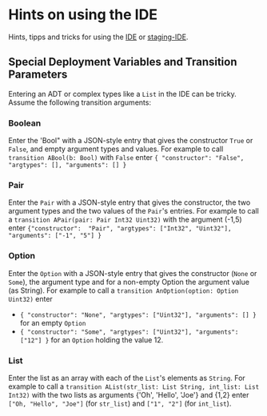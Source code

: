 # Hints on using the IDE

Hints, tipps and tricks for using the [IDE](https://ide.zilliqa.com/#/) or [staging-IDE](https://stg-ide.zilliqa.com/#/).

## Special Deployment Variables and Transition Parameters
Entering an ADT or complex types like a `List` in the IDE can be tricky. Assume the following transition arguments:

### Boolean
Enter the 'Bool" with a JSON-style entry that gives the constructor `True` or `False`, and empty argument types and values. For example to call `transition ABool(b: Bool)` with `False` enter `{ "constructor": "False", "argtypes": [], "arguments": [] }`

### Pair
Enter the `Pair` with a JSON-style entry that gives the constructor, the two argument types and the two values of the `Pair`'s entries. For example to call  a `transition APair(pair: Pair Int32 Uint32)` with the argument (-1,5) enter 
  `{"constructor":  "Pair", "argtypes": ["Int32", "Uint32"], "arguments": ["-1", "5"] }`

### Option
Enter the `Option` with a JSON-style entry that gives the constructor (`None` or `Some`), the argument type and for a non-empty Option the argument value (as String). For example to call a `transition AnOption(option: Option Uint32)` enter
- `{ "constructor": "None", "argtypes": ["Uint32"], "arguments": [] }` for an empty `Option`
- `{ "constructor": "Some", "argtypes": ["Uint32"], "arguments": ["12"] }` for an `Option` holding the value 12. 

### List
Enter the list as an array with each of the `List`'s elements as `String`. For example to call a `transition AList(str_list: List String, int_list: List Int32)` with the two lists as arguments {'Oh', 'Hello', 'Joe'} and {1,2} enter `["Oh, "Hello", "Joe"]` (for `str_list`) and `["1", "2"]` (for `int_list`).


